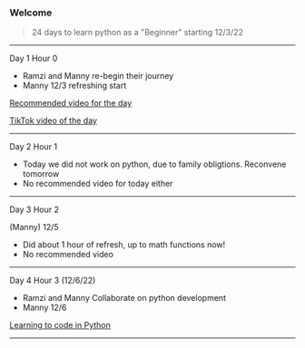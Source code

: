 ### Welcome 

> 24 days to learn python as a "Beginner" starting 12/3/22
---
Day 1 Hour 0

* Ramzi and Manny re-begin their journey
* Manny 12/3 refreshing start

[Recommended video for the day](https://www.youtube.com/watch?v=azcrPFhaY9k "Click the link NOW!!!!!!")

[TikTok video of the day](https://www.tiktok.com/t/ZTR45P62F/ "Watch by 10:00pm!!")


---

Day 2 Hour 1

* Today we did not work on python, due to family obligtions. Reconvene tomorrow 
* No recommended video for today either

---

Day 3 Hour 2

(Manny) 12/5
* Did about 1 hour of refresh, up to math functions now!
* No recommended video

---

Day 4 Hour 3 (12/6/22)

* Ramzi and Manny Collaborate on python development
* Manny 12/6

[Learning to code in Python ](https://www.youtube.com/watch?v=IUZTbEaDo0U "This is inspirational")


---
